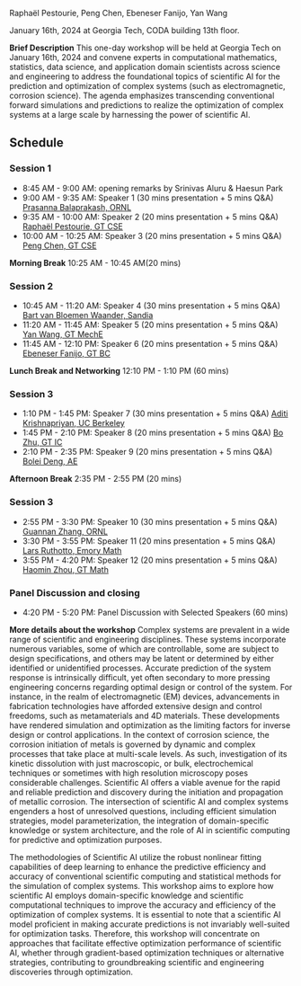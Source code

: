 Raphaël Pestourie, Peng Chen, Ebeneser Fanijo, Yan Wang

January 16th, 2024 at Georgia Tech, CODA building 13th floor.

**Brief Description** This one-day workshop will be held at Georgia Tech on January 16th, 2024 and convene experts in computational mathematics, statistics, data science, and application domain scientists across science and engineering to address the foundational topics of scientific AI for the prediction and optimization of complex systems (such as electromagnetic, corrosion science). The agenda emphasizes transcending conventional forward simulations and predictions to realize the optimization of complex systems at a large scale by harnessing the power of scientific AI. 

## Schedule

### Session 1

- 8:45 AM - 9:00 AM: opening remarks by Srinivas Aluru & Haesun Park
- 9:00 AM - 9:35 AM: Speaker 1 (30 mins presentation + 5 mins Q&A) [Prasanna Balaprakash, ORNL](https://www.ornl.gov/staff-profile/prasanna-balaprakash)
- 9:35 AM - 10:00 AM: Speaker 2 (20 mins presentation + 5 mins Q&A) [Raphaël Pestourie, GT CSE](https://www.raphaelpestourie.com/)
- 10:00 AM - 10:25 AM: Speaker 3 (20 mins presentation + 5 mins Q&A) [Peng Chen, GT CSE](https://faculty.cc.gatech.edu/~pchen402/)

**Morning Break** 10:25 AM - 10:45 AM(20 mins)

### Session 2

- 10:45 AM - 11:20 AM: Speaker 4 (30 mins presentation + 5 mins Q&A) [Bart van Bloemen Waander, Sandia](https://www.sandia.gov/ccr/staff/bart-g-van-bloemen-waanders/)
- 11:20 AM - 11:45 AM: Speaker 5 (20 mins presentation + 5 mins Q&A) [Yan Wang, GT MechE](https://research.gatech.edu/yan-wang)
- 11:45 AM - 12:10 PM: Speaker 6 (20 mins presentation + 5 mins Q&A) [Ebeneser Fanijo, GT BC](https://bc.gatech.edu/people/ebenezer-fanijo)

**Lunch Break and Networking** 12:10 PM - 1:10 PM (60 mins)

### Session 3

- 1:10 PM - 1:45 PM: Speaker 7 (30 mins presentation + 5 mins Q&A) [Aditi Krishnapriyan, UC Berkeley](https://a1k12.github.io/)
- 1:45 PM - 2:10 PM: Speaker 8 (20 mins presentation + 5 mins Q&A) [Bo Zhu, GT IC](https://faculty.cc.gatech.edu/~bozhu/)
- 2:10 PM - 2:35 PM: Speaker 9 (20 mins presentation + 5 mins Q&A) [Bolei Deng, AE](https://www.boleideng.com/)

**Afternoon Break** 2:35 PM - 2:55 PM (20 mins)

### Session 3

- 2:55 PM - 3:30 PM: Speaker 10 (30 mins presentation + 5 mins Q&A) [Guannan Zhang, ORNL](https://www.ornl.gov/staff-profile/guannan-zhang)
- 3:30 PM - 3:55 PM: Speaker 11 (20 mins presentation + 5 mins Q&A) [Lars Ruthotto, Emory Math](https://www.math.emory.edu/~lruthot/)
- 3:55 PM - 4:20 PM: Speaker 12 (20 mins presentation + 5 mins Q&A) [Haomin Zhou, GT Math](https://hmzhou.math.gatech.edu/)

### Panel Discussion and closing 

- 4:20 PM - 5:20 PM: Panel Discussion with Selected Speakers (60 mins)

**More details about the workshop** Complex systems are prevalent in a wide range of scientific and engineering disciplines. These systems incorporate numerous variables, some of which are controllable, some are subject to design specifications, and others may be latent or determined by either identified or unidentified processes. Accurate prediction of the system response is intrinsically difficult, yet often secondary to more pressing engineering concerns regarding optimal design or control of the system. For instance, in the realm of electromagnetic (EM) devices, advancements in fabrication technologies have afforded extensive design and control freedoms, such as metamaterials and 4D materials. These developments have rendered simulation and optimization as the limiting factors for inverse design or control applications. In the context of corrosion science, the corrosion initiation of metals is governed by dynamic and complex processes that take place at multi-scale levels. As such, investigation of its kinetic dissolution with just macroscopic, or bulk, electrochemical techniques or sometimes with high resolution microscopy poses considerable challenges. Scientific AI offers a viable avenue for the rapid and reliable prediction and discovery during the initiation and propagation of metallic corrosion. The intersection of scientific AI and complex systems engenders a host of unresolved questions, including efficient simulation strategies, model parameterization, the integration of domain-specific knowledge or system architecture, and the role of AI in scientific computing for predictive and optimization purposes. 
 
The methodologies of Scientific AI utilize the robust nonlinear fitting capabilities of deep learning to enhance the predictive efficiency and accuracy of conventional scientific computing and statistical methods for the simulation of complex systems. This workshop aims to explore how scientific AI employs domain-specific knowledge and scientific computational techniques to improve the accuracy and efficiency of the optimization of complex systems. It is essential to note that a scientific AI model proficient in making accurate predictions is not invariably well-suited for optimization tasks. Therefore, this workshop will concentrate on approaches that facilitate effective optimization performance of scientific AI, whether through gradient-based optimization techniques or alternative strategies, contributing to groundbreaking scientific and engineering discoveries through optimization. 
